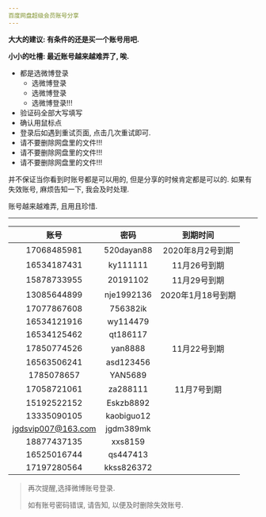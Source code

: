 ```yaml
---
百度网盘超级会员账号分享
---
```


**大大的建议: 有条件的还是买一个账号用吧.**

**小小的吐槽: 最近账号越来越难弄了, 唉.**

- 都是选微博登录
    - 选微博登录
    - 选微博登录
    - 选微博登录!!!
- 验证码全部大写填写
- 确认用鼠标点
- 登录后如遇到重试页面, 点击几次重试即可.
- 请不要删除网盘里的文件!!!
- 请不要删除网盘里的文件!!!
- 请不要删除网盘里的文件!!!



并不保证当你看到时账号都是可以用的, 但是分享的时候肯定都是可以的. 
如果有失效账号, 麻烦告知一下, 我会及时处理.

账号越来越难弄, 且用且珍惜.



------



|       账号        |       密码       | 到期时间 |
| :---------------: | :--------------: | :------: |
| 17068485981 | 520dayan88 | 2020年8月2号到期 |
| 16534187431 | ky111111 | 11月26号到期 |
| 15878733955 | 20191102 | 11月29号到期 |
| 13085644899 | nje1992136 | 2020年1月18号到期 |
| 17077867608 | 756382ik |  |
| 16534121916 | wy114479 |  |
| 16534125462 | qt186117 |  |
| 17850774526 | yan8888 | 11月22号到期 |
| 16563506241 | asd123456 |  |
| 1785078657 | YAN5689 |  |
| 17058721061 | za288111 | 11月7号到期 |
| 15192522152 | Eskzb8892 |          |
| 13335090105 | kaobiguo12 |          |
| jgdsvip007@163.com | jgdm389mk |          |
| 18877437135 | xxs8159 |          |
| 16525016744 | qs447413 |          |
| 17197280564 | kkss826372 | |


>  再次提醒,选择微博账号登录.
>
>  如有账号密码错误, 请告知, 以便及时删除失效账号.